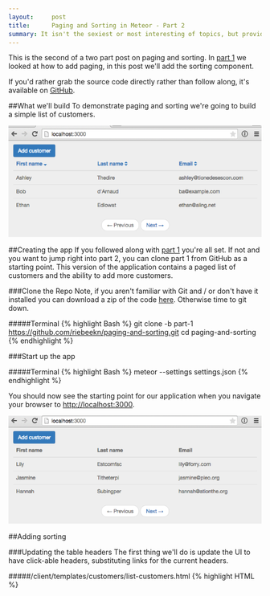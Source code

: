 ```yaml
---
layout:     post
title:      Paging and Sorting in Meteor - Part 2
summary: It isn't the sexiest or most interesting of topics, but providing paging and sorting for tabular data is a common requirement when building out an application.  In part 1 we implemented paging, in this post we'll add sorting.
---
```

This is the second of a two part post on paging and sorting.  In <a href="/paging-and-sorting-part-1/index.html" target="_blank">part 1</a> we looked at how to add paging, in this post we'll add the sorting component.

If you'd rather grab the source code directly rather than follow along, it's available on <a href="https://github.com/riebeekn/paging-and-sorting" target="_blank">GitHub</a>.

##What we'll build
To demonstrate paging and sorting we're going to build a simple list of customers.

<img src="../images/posts/paging-and-sorting-part-2/app-done-part-2.png" class="img-responsive" />

##Creating the app
If you followed along with <a href="/paging-and-sorting-part-1/index.html" target="_blank">part 1</a> you're all set.  If not and you want to jump right into part 2, you can clone part 1 from GitHub as a starting point.  This version of the application contains a paged list of customers and the ability to add more customers.

###Clone the Repo
Note, if you aren't familiar with Git and / or don't have it installed you can download a zip of the code <a href="https://github.com/riebeekn/paging-and-sorting/tree/part-1" target="_blank">here</a>.  Otherwise time to git down.

#####Terminal
{% highlight Bash %}
git clone -b part-1 https://github.com/riebeekn/paging-and-sorting.git
cd paging-and-sorting
{% endhighlight %}

###Start up the app

#####Terminal
{% highlight Bash %}
meteor --settings settings.json
{% endhighlight %}

You should now see the starting point for our application when you navigate your browser to <a href="http://localhost:3000" target="_blank">http://localhost:3000</a>.

<img src="../images/posts/paging-and-sorting-part-2/app-starting-point.png" class="img-responsive" />

##Adding sorting

###Updating the table headers
The first thing we'll do is update the UI to have click-able headers, substituting links for the current headers.

#####/client/templates/customers/list-customers.html
{% highlight HTML %}
<template name="listCustomers">
  <div class="row">
    <div class="col-md-12">
      <a class="btn btn-primary" id="btnAddCustomer">Add customer</a>
    </div>
  </div>

  {% raw %}{{#unless ready}}        
    {{> spinner}}      
  {{/unless}}{% endraw %}
  <table class="table">
    <thead>
      <tr>
        <th>
          <a id="firstName" href="#">First name</a>
        </th>
        <th>
          <a id="lastName" href="#">Last name</a>
        </th>
        <th>
          <a id="email" href="#">Email</a>
        </th>
      </tr>
    </thead>
    <tbody>
      {% raw %}{{#each customers}}{% endraw %}
      ...
      ...
{% endhighlight %}

OK, nothing complicated there, but before hooking up the links let's switch gears and figure out what we want to have happen on the server.  We'll want to specify not only a sort field but also a sort direction.  This will require a change to both the publication and the subscription.

###Updating the publication and subscription

Let's update the publication first.

#####/server/publications.js
{% highlight JavaScript %}
Meteor.publish('customers', function(skipCount, sortField, sortDirection) {
  Counts.publish(this, 'customerCount', Customers.find(), { 
    noReady: true
  });

  var sortParams = {};
  sortParams[sortField] = sortDirection;
  return Customers.find({}, {
    limit: parseInt(Meteor.settings.public.recordsPerPage),
    skip: skipCount,
    sort: sortParams
  });
});
{% endhighlight %}

Nothing too crazy, we're passing two additional parameters to our publication, one for the sort field and the other for the sort direction.  The find call has been updated to take the new parameters into account.

Let's check out our app:

<img src="../images/posts/paging-and-sorting-part-2/no-worky.gif" class="img-responsive" />

That's no good, but expected, we need to update our subscription to include the two new parameters.  To get things back to a working state we'll initially hard-code some values and then build out the full implementation.

First off though, to figure out what we're going to need to do, let's have a quick look at our database records with <a href="http://robomongo.org/" target="_blank">Robomongo</a>.

<img src="../images/posts/paging-and-sorting-part-2/robo.png" class="img-responsive" />

We can see we have 5 fields in our customer record, 3 of which we are displaying in the UI.  Also the column names are slightly different from the table headers, so when we specify the sort field we need to keep in mind the column names in the database.

Let's start off by sorting via the surname with an order value of 1 (i.e. an ascending sort direction).

#####/lib/router/customer-routes.js
{% highlight JavaScript %}
CustomersListController = RouteController.extend({  
  template: 'listCustomers',  
  currentPage: function() {     
    return parseInt(this.params.page) || 1;  
  },
  subscriptions: function() {
    var skipCount = (this.currentPage() - 1) 
      * parseInt(Meteor.settings.public.recordsPerPage)
    this.customersSub = Meteor.subscribe('customers', skipCount, "surname", 1);  
  },
{% endhighlight %}

After hard-coding the surname as the sort field and ascending as the sort order, everything should be back working and we'll see our list of customers is now sorted by surname.

<img src="../images/posts/paging-and-sorting-part-2/sort-by-surname.png" class="img-responsive" />

Since we're only using some of the columns from our database records, we should also update our publication to reflect this.

#####/server/publications.js
{% highlight JavaScript %}
Meteor.publish('customers', function(skipCount, sortField, sortDirection) {
  Counts.publish(this, 'customerCount', Customers.find(), { 
    noReady: true
  });

  var sortParams = {};
  sortParams[sortField] = sortDirection;
  return Customers.find({}, {
    fields: {'name':1, 'surname':1, 'email':1},
    limit: parseInt(Meteor.settings.public.recordsPerPage),
    skip: skipCount,
    sort: sortParams
  });
});
{% endhighlight %}

We're now explicitly specifying which fields to return in the publication (note the `_id` will be returned automatically).  Although not a big deal in this particular instance, specifying the columns to return to the client is a good practice.  There is not point in bringing down data that you don't need and in some cases there might be columns in your database that you don't want to expose to the client.

###An issue
Hmm, I'm getting bored having only 6 customers in our database, how about we add a new customer via the `Add Customer` button.

<img src="../images/posts/paging-and-sorting-part-2/add-new.png" class="img-responsive" />

Awesome, we have a new customer... but hey what is up with the sort order?  Our newly added customer is way back on the last page.

<img src="../images/posts/paging-and-sorting-part-2/bad-sort-order.png" class="img-responsive" />

Well turns out Mongo does not support <a href="http://stackoverflow.com/questions/22931177/mongo-db-sorting-with-case-insensitive" target="_blank">case insensitive sorting</a>, and uppercase words will always come prior to lowercase words when sorted.  Holy smokes, what are we going to do?

###A solution
Turns out a common pattern when needing to sort on String columns in Mongo is to duplicate a lowercased version of the field for the purpose of sorting.  Coming from a traditional database background, this seems a little strange, but that's just the way it's done in Mongo, denormalization and duplication is fairly common.

So how can we accomplish this in our application?  There's a package for that (well sort of)!

We'll add the <a href="https://github.com/aldeed/meteor-collection2" target="_blank">collection2</a> package which will allow use to automatically create lower-cased versions of our String fields on insert.  Let's see how it all works.

#####Terminal
{% highlight Bash %}
meteor add aldeed:collection2
{% endhighlight %}

Now we'll create a <a href="https://github.com/aldeed/meteor-collection2#attaching-a-schema-to-a-collection" target="_blank">schema</a> for our customer collection.

#####Terminal
{% highlight Bash %}
mkdir lib/schemas
touch lib/schemas/customers.js
{% endhighlight %}

#####/lib/schemas/customers.js
{% highlight JavaScript %}
Customers.attachSchema(new SimpleSchema({
  name: {
    type: String
  },

  name_sort: {
    type: String,
    optional: true,
    autoValue: function() {
      var name = this.field("name");
      if (name.isSet) {
        return name.value.toLowerCase();
      } else {
        this.unset(); // Prevent user from supplying her own value
      }
    }
  },
 
  surname: {
    type: String
  },

  surname_sort: {
    type: String,
    optional: true,
    autoValue: function() {
      var surname = this.field("surname");
      if (surname.isSet) {
        return surname.value.toLowerCase();
      } else {
        this.unset(); // Prevent user from supplying her own value
      }
    }
  },

  email: {
    type: String,
    autoValue: function() {
      return this.value.toLowerCase(); // store emails as lower-case
    }
  }
})); 
{% endhighlight %}

In the schema file we're specifying the types of our fields, i.e. `type: String` and then using the `autoValue` property to create and assign a value to our sort specific columns.  The code that assigns the value is pretty straight-forward, we're just lower-casing the value of the primary column.

We'll want to reset our app so that our fixture data gets the new auto value data.  So stop, reset and re-start the meteor server.

#####Terminal
{% highlight Bash %}
meteor reset
meteor --settings settings.json
{% endhighlight %}

And now re-adding Bob d'Arnaud, puts him in the right place... after we make a small change to our subscription, using the `surname_sort` column instead of `surname` as the sort column.

#####/lib/router/customer-routes.js
{% highlight JavaScript %}
CustomersListController = RouteController.extend({  
  template: 'listCustomers',  
  currentPage: function() {     
    return parseInt(this.params.page) || 1;  
  },
  subscriptions: function() {
    var skipCount = (this.currentPage() - 1) 
      * parseInt(Meteor.settings.public.recordsPerPage)
    this.customersSub = Meteor.subscribe('customers', skipCount, "surname_sort", 1);  
  },
  ...
  ...
{% endhighlight %}

There we go, Bob is now where he belongs.

<img src="../images/posts/paging-and-sorting-part-2/good-sort.png" class="img-responsive" />

#NEW

###Dynamic sorting based on the URL
OK, so we have sorting working with hard-coded values, now let's see if we can get the sort field and sort direction to react to the current URL.  Similar to what we did with paging we'll initially manually update the URL and then hook in the UI links.

What we're aiming to accomplish is the following:

<img src="../images/posts/paging-and-sorting-part-2/url.png" class="img-responsive" />

So the URL contains the sort field and direction we should be applying... let's work on getting rid of that 404.

####Update the router
The first step is to update our routes so that Meteor understands what to do with the new URL parameters.

#####/lib/router/customer-routes.js
{% highlight JavaScript %}
... existing code

Router.route('/:page?/:sortField?/:sortDirection?', {  
  name: 'listCustomers',  
  controller: CustomersListController
});

Router.route('/customer/add', {
  name: 'addCustomer'
});
{% endhighlight %}

All we've done is add optional parameters for the sort field and direction.  This will get rid of the 404 but the parameters aren't going to have any affect on our application... so let's get that sorted.

####Implementing the sort direction
So let's work on the sort direction first.  We'll need to make a small change to the subscription in our route.

#####/lib/router/customer-routes.js
{% highlight JavaScript %}
...
subscriptions: function() {
  var skipCount = (this.currentPage() - 1) 
    * parseInt(Meteor.settings.public.recordsPerPage);
  this.customersSub = Meteor.subscribe('customers', skipCount, 
    "surname_sort", 
    this.params.sortDirection);  
},
...
{% endhighlight %}

So we're just passing along the value of the `sortDirection` parameter to the subscription.

Now we need to update the publication to handle the parameter properly.

#####/server/publications.js
{% highlight JavaScript %}
var buildSortParams = function(sortField, sortDirection) {
  var sortParams = {};
  var direction = sortDirection || 1;
  if (direction === 'desc') {
    direction = -1;
  } else {
    direction = 1;
  }
  sortParams[sortField] = direction;

  return sortParams;
}

Meteor.publish('customers', function(skipCount, sortField, sortDirection) {
  check(skipCount, Number);
  if (sortField) {
    check(sortField, String);
  }
  if (sortDirection) {
    check(sortDirection, String);
  }

  Counts.publish(this, 'customerCount', Customers.find(), { 
    noReady: true
  });

  return Customers.find({}, {
    fields: {'name':1, 'surname':1, 'email':1},
    limit: parseInt(Meteor.settings.public.recordsPerPage),
    skip: skipCount,
    sort: buildSortParams(sortField, sortDirection)
  });
});
{% endhighlight %}

The logic around the sort parameters is starting to get a little bit involved so we've refactored that out into a separate method, `buildSortParams`.  The method itself is fairly simple however, we're just checking the value of the `sortDirection` that has been passed in.  If the value is `null` or not `desc` we default to an ascending sort.

The only other change is we've added some checks for our input parameters, this is a good practice and is something we should have done off the drop... but better later than never!

With the above in place we can now affect the sort order of our records by manually entering a sort direction into the URL of our application.

<img src="../images/posts/paging-and-sorting-part-2/sort-done.png" class="img-responsive" />

Of course, the sort field is still always going to be the last name field, since we haven't yet hooked up the sort field functionality... let's do that next.

####Implementing the sort field
The sort field implementation is going to be very similar to what we did for the sort direction.  First off let's update our routing code to make use of the sort field parameter.

#####/lib/router/customer-routes.js
{% highlight JavaScript %}
...
subscriptions: function() {
  var skipCount = (this.currentPage() - 1) 
    * parseInt(Meteor.settings.public.recordsPerPage);
  this.customersSub = Meteor.subscribe('customers', skipCount, 
    this.params.sortField, 
    this.params.sortDirection);  
},
...
{% endhighlight %}

A very small change is required here, just swapping out the hard-coded `surname_sort` parameter value with the actual route parameter, i.e. `this.params.sortField`.

Now onto the publication.

#####/server/publications.js
{% highlight JavaScript %}
var buildSortParams = function(sortField, sortDirection) {
  var sortParams = {};
  
  var direction = sortDirection || 1;
  if (direction === 'desc') {
    direction = -1;
  } else {
    direction = 1;
  }

  var field = sortField || 'surname_sort';
  if (sortField === 'firstname') {
    field = 'name_sort';
  } else if (sortField === 'lastname') {
    field = 'surname_sort';
  } else if (sortField === 'email') {
    field = 'email';
  } 

  sortParams[field] = direction;

  return sortParams;
}
...
...
{% endhighlight %}

So the only thing we've changed is to add some logic to handle the `sortField` value that gets passed in.  We're defaulting to sorting via last name when a value is not passed in, otherwise we sort on the appropriate column.

And with that we are able to manually sort our records via the URL.

<img src="../images/posts/paging-and-sorting-part-2/manual-sort.gif" class="img-responsive" />

####A small problem
Before moving on, let's add a new customer to our site via the add customer button.

<img src="../images/posts/paging-and-sorting-part-2/bad-add.png" class="img-responsive" />

Hey, that doesn't look right, why are we still seeing our list of customers?  The problem is now that we have added 3 optional parameters to our `root` route, our pattern for our `add customer` route is matching with the `root` route.  `customer` is being treated as the first optional parameter, `add` as the second optional parameter.

This isn't something you'd probably ever run into with a 'real' application as you'll usually have some sort of landing page for the root of your application and won't have a bunch of optional parameters assigned to the root route, it is something to keep in mind when using optional parameters however, if you aren't careful you can get unintentional route matching going on... reword!

So in order to fix this we're just going to move our customer list off the root.

#####/lib/router/customer-routes.js
{% highlight JavaScript %}
... existing code

Router.route('customers/:page?/:sortField?/:sortDirection?', {  
  name: 'listCustomers',  
  controller: CustomersListController
});
...
{% endhighlight %}

So all we've done is changed the URL where our customers will show up.

<img src="../images/posts/paging-and-sorting-part-2/good-add.png" class="img-responsive" />

 In this way we no longer have conflict with the `addCustomer` route.

#STOPPED

#OLD

###Hooking up the header links
OK, so we have our sorting working, now we just need to hook it into our header links.  Let's add some events for the links.

#####/client/templates/customers/list-customers.js
{% highlight JavaScript %}
... existing code

Template.listCustomers.events({
  'click #btnAddCustomer': function(e) {
    e.preventDefault();

    Router.go('addCustomer', {page: Router.current().params.page});
  },
  'click #firstName,#lastName,#email': function(e) {
    e.preventDefault();

    if (e.target.id === 'firstName') {
      setSortFieldAndDirection('name_sort');
    } else if (e.target.id === 'lastName') {
      setSortFieldAndDirection('surname_sort');
    } else if (e.target.id === 'email') {
      setSortFieldAndDirection('email');
    }
  }
});

/*******************************************
 * Some template specific private functions
 *******************************************/
 var setSortFieldAndDirection = function(sortBy) {
  // if not currently sorting by the clicked field
  // set the sort field to the clicked field and the
  // sort direction to ascending... else just toggle
  // the sort direction
  var currentSortField = Session.get('sortField') || 'name_sort';
  if (currentSortField !== sortBy) {
    Session.set('sortField', sortBy);
    Session.set('sortDirection', 1);
  } else {
    toggleSortDirection();
  }
}

var toggleSortDirection = function() {
  var currentSortDirection = parseInt(Session.get('sortDirection')) || 1;
  if (currentSortDirection === 1) {
    Session.set('sortDirection', -1);
  } else {
    Session.set('sortDirection', 1);
  }
}
{% endhighlight %}

OK, that's a bit of a code dump but it's all pretty straight-forward.  

In the event handler we're checking which header was clicked, i.e. `e.target.id === 'firstName`, and based on that, pass in the appropriate sort column to the `setSortFieldAndDirection` function.

In `setSortFieldAndDirection` we set some Session variables to keep track of the current sort field and sort direction.  We've got some  simple logic that sets the sort field Session value to the value passed in to the function (defaulting to the `name_sort` column when the `sortDirection` is `null`... for instance on the initial page load).  

As far as sort direction, if we're sorting by a new column we default to ascending otherwise we toggle the sort direction via you guessed it `toggleSortDirection`.

In order for all this to work, we're going to need to update our subscription to take into account the new Session variables.

#####/lib/router/customer-routes.js
{% highlight JavaScript %}
... existing code

  subscriptions: function() {
    var skipCount = (this.currentPage() - 1) 
      * parseInt(Meteor.settings.public.recordsPerPage);
    
    var currentSortField = Session.get('sortField') || 'name_sort';
    var currentSortDirection = parseInt(Session.get('sortDirection')) || 1;

    this.customersSub = Meteor.subscribe('customers', skipCount, 
      currentSortField, currentSortDirection);  
  },
...
...
{% endhighlight %}

And with that, we are able to sort our table.

<img src="../images/posts/paging-and-sorting-part-2/sort.gif" class="img-responsive" />

However, you may notice something a little strange going on with the screen capture above.  If you look closely there are temporarily more than 3 records showing on our page.  This is due to the page being rendered prior to the subscription being completely ready.  What's happening is we're re-rendering the page as we grab the next 3 records from the server but we still haven't completely cleared out the existing records.  One way to deal with this would be to surround the rendering code with a ready statement, i.e.

#####/client/templates/customer/list-customers.html
{% highlight HTML %}
<template name="listCustomers">
  <div class="row">
    <div class="col-md-12">
      <a class="btn btn-primary" id="btnAddCustomer">Add customer</a>
    </div>
  </div>

  {% raw %}{{#unless ready}}        
    {{> spinner}}      
  {{/unless}}
  {{#if ready}}{% endraw %}
  <table class="table">
    <thead>
    ...
    ...
  {% raw %}{{/if}}{% endraw %}
  <nav>
    <ul class="pager">
  ...
  ...
{% endhighlight %}

The problem with this approach is that the page will tend to "jump", with the table temporarily disappearing and the navigation buttons moving to the top of the page.

<img src="../images/posts/paging-and-sorting-part-2/jump.gif" class="img-responsive" />

Instead we'll apply the same limit filtering to our `find` call in the client as we do on the server.  This will ensure that only the correct number of records ever appeara.

#####/client/templates/customers/list-customers.js
{% highlight JavaScript %}
... existing code

Template.listCustomers.helpers({
  customers: function() {
    return Customers.find({}, {
      limit: parseInt(Meteor.settings.public.recordsPerPage)
    });
  },
  prevPage: function() {
...
...
{% endhighlight %}

And now we are all good.

<img src="../images/posts/paging-and-sorting-part-2/all-good.gif" class="img-responsive" />

###Removing duplicate code
We've got a little bit of duplication going on in `list-customers.js` and `customer-routes.js` so let's refactor the common code out.

#####Terminal
{% highlight Bash %}
touch lib/customer-sort-settings.js
{% endhighlight %}

#####/lib/customer-sort-settings.js
{% highlight JavaScript %}
CustomerSortSettings = {};

var SORT_FIELD = 'customerSortField';
var SORT_DIRECTION = 'customerSortDirection';

CustomerSortSettings.sortField = function() {
  return Session.get(SORT_FIELD) || 'name_sort';
}

CustomerSortSettings.sortDirection = function() {
  return parseInt(Session.get(SORT_DIRECTION)) || 1;
}

CustomerSortSettings.setSortFieldAndDirection = function(sortBy) {
  // if not currently sorting by the clicked field
  // set the sort field to the clicked field and the
  // sort direction to ascending... else just toggle
  // the sort direction
  if (CustomerSortSettings.sortField() !== sortBy) {
    Session.set(SORT_FIELD, sortBy);
    Session.set(SORT_DIRECTION, 1);
  } else {
    toggleSortDirection();
  }
}

var toggleSortDirection = function() {
  if (CustomerSortSettings.sortDirection() === 1) {
    Session.set(SORT_DIRECTION, -1);
  } else {
    Session.set(SORT_DIRECTION, 1);
  }
}
{% endhighlight %}

First we're just setting up some constants for the sort field and sort direction Session variable keys.  We've also changed the keys to be a little more specific, i.e. `customerSortField` instead of `sortField`.  In general the more specific a Session key the better.  As your application grows if you use very generic Session keys there is a chance you'll unintentionally re-use a key for more than one thing, and in the process introduce all sorts of nasty, hard to track down bugs. 

After dealing with the Session keys, the next bit is just code we've moved out of the router that grabs the current sort field and direction.  Next we've  moved out from `list-customers.js` the logic that sets the Session variables.

As a result we can remove much of the code in `list-customers.js`, just keeping the event handler for the headers.

#####/client/templates/customers/list-customer.js
{% highlight JavaScript %}
... existing code

Template.listCustomers.events({
  'click #btnAddCustomer': function(e) {
    e.preventDefault();

    Router.go('addCustomer', {page: Router.current().params.page});
  },
  'click #firstName,#lastName,#email': function(e) {
    e.preventDefault();

    if (e.target.id === 'firstName') {
      CustomerSortSettings.setSortFieldAndDirection('name_sort');
    } else if (e.target.id === 'lastName') {
      CustomerSortSettings.setSortFieldAndDirection('surname_sort');
    } else if (e.target.id === 'email') {
      CustomerSortSettings.setSortFieldAndDirection('email');
    }
  }
});
{% endhighlight %}

Much cleaner without the private functions in there!  Now let's change the router, just the subscription section needs to change.

#####/lib/router/customer-routes.js
{% highlight JavaScript %}
... existing code

  subscriptions: function() {
    var skipCount = (this.currentPage() - 1) 
      * parseInt(Meteor.settings.public.recordsPerPage);
    
    this.customersSub = Meteor.subscribe('customers', skipCount, 
      CustomerSortSettings.sortField(), CustomerSortSettings.sortDirection());  
  },
...
...
{% endhighlight %}

And with that the refactoring is complete... now we're ready for one final step.

###Adding a sort indicator
It would be nice to have a sort indicator to provide some visual feedback to the user regarding how the table is currently sorted.  We'll use <a href="http://fortawesome.github.io/Font-Awesome/" target="_blank">font awesome</a> icons to indicate the sort direction.  A <a href="https://atmospherejs.com/natestrauser/font-awesome" target="_blank">package</a> is available, so lets get that added.

#####Terminal
{% highlight Bash %}
meteor add natestrauser:font-awesome
{% endhighlight %}

Now we'll update our table headers to include an icon.

#####/client/templates/customers/list-customers.js
{% highlight HTML %}
<template name="listCustomers">
  <div class="row">
    <div class="col-md-12">
      <a class="btn btn-primary" id="btnAddCustomer">Add customer</a>
    </div>
  </div>

  {% raw %}{{#unless ready}}        
    {{> spinner}}      
  {{/unless}}{% endraw %}
  <table class="table">
    <thead>
      <tr>
        <th>
          <a id="firstName" href="#">First name
            <span>
              <i class="{% raw %}{{firstNameIconClass}}{% endraw %}"></i>
            </span>
          </a>
        </th>
        <th>
          <a id="lastName" href="#">Last name
            <span>
              <i class="{% raw %}{{lastNameIconClass}}{% endraw %}"></i>
            </span>
          </a>
        </th>
        <th>
          <a id="email" href="#">Email
            <span>
              <i class="{% raw %}{{emailIconClass}}{% endraw %}"></i>
            </span>
          </a>
        </th>
      </tr>
    </thead>
    <tbody>
    ...
    ...
{% endhighlight %}

So we've added icon classes to each header.  Now we need to define those in `list-customers.js`.

#####/client/templates/customers/list-customers.js
{% highlight JavaScript %}
... existing code

Template.listCustomers.helpers({
  customers: function() {
    return Customers.find();
  },
  ...
  ...
  ,
  firstNameIconClass: function() {
    return CustomerSortSettings.getSortIconClass("name_sort");
  },
  lastNameIconClass: function() {
    return CustomerSortSettings.getSortIconClass("surname_sort");
  },
  emailIconClass: function() {
    return CustomerSortSettings.getSortIconClass("email");
  }
});
...
...
{% endhighlight %}

All we're doing is calling into a new function we've created in `customer-sort-settings.js`.

#####/lib/customer-sort-settings.js
{% highlight JavaScript %}
... existing code

CustomerSortSettings.getSortIconClass = function(element) {
  if (CustomerSortSettings.sortField() === element) {
    return CustomerSortSettings.sortDirection() === -1 ? 
      "fa fa-sort-asc" : "fa fa-sort-desc";
  } else {
    return "fa fa-sort";
  }
}

var toggleSortDirection = function() {
  ...
  ...
{% endhighlight %}

Pretty simple, if the passed in element is the current sort field, we return the `fa-sort-asc` or `fa-sort-desc` icon class based on the current sort direction.  Otherwise we return the double-arrow default sort icon, i.e. `fa-sort`.

##Summary
And with that... sorting, paging, icons... done!

<img src="../images/posts/paging-and-sorting-part-2/done.gif" class="img-responsive" />

Thanks for reading and hope you enjoyed getting sorted!
